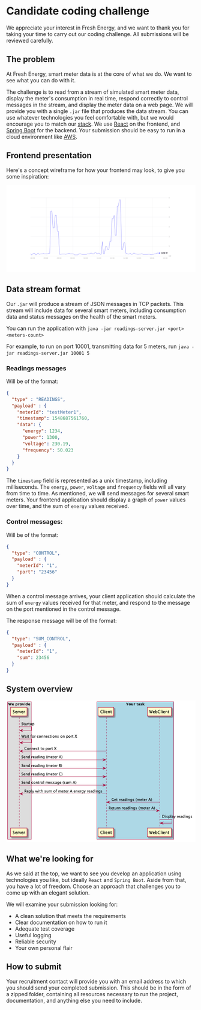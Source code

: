 # Candidate coding challenge

We appreciate your interest in Fresh Energy, and we want to thank you for taking your time to carry out our coding challenge. All submissions will be reviewed carefully.

## The problem

At Fresh Energy, smart meter data is at the core of what we do. We want to see what you can do with it.

The challenge is to read from a stream of simulated smart meter data, display the meter's consumption in real time, respond correctly to control messages in the stream, and display the meter data on a web page. We will provide you with a single `.jar` file that produces the data stream. You can use whatever technologies you feel comfortable with, but we would encourage you to match our [stack](https://stackshare.io/fresh-energy-gmbh/fresh-energy). We use [React](https://reactjs.org/) on the frontend, and [Spring Boot](https://spring.io/projects/spring-boot) for the backend. Your submission should be easy to run in a cloud environment like [AWS](https://aws.amazon.com/).

## Frontend presentation
Here's a concept wireframe for how your frontend may look, to give you some inspiration:

![Wireframe](images/graph.png "Wireframe")

## Data stream format

Our `.jar` will produce a stream of JSON messages in TCP packets. This stream will include data for several smart meters, including consumption data and status messages on the health of the smart meters.

You can run the application with `java -jar readings-server.jar <port> <meters-count>`

For example, to run on port 10001, transmitting data for 5 meters, run `java -jar readings-server.jar 10001 5`

### Readings messages

Will be of the format:

```json
{
  "type" : "READINGS",
  "payload" : {
    "meterId": "testMeter1",
    "timestamp": 1548687561760,
    "data": {
      "energy": 1234,
      "power": 1300,
      "voltage": 230.19,
      "frequency": 50.023
    }
  }
}
```

The `timestamp` field is represented as a unix timestamp, including milliseconds. The `energy`, `power`, `voltage` and `frequency` fields will all vary from time to time. As mentioned, we will send messages for several smart meters. Your frontend application should display a graph of `power` values over time, and the sum of `energy` values received.

### Control messages:

Will be of the format:
 
```json
{
  "type": "CONTROL",
  "payload" : {
    "meterId": "1",
    "port": "23456"
  }
}
```

When a control message arrives, your client application should calculate the sum of `energy` values received for that meter, and respond to the message on the port mentioned in the control message.

The response message will be of the format:

```json
{
  "type": "SUM_CONTROL",
  "payload" : {
    "meterId": "1",
    "sum": 23456
  }
}
```

## System overview

![Overview](https://github.com/fresh-energy/coding-challenge/raw/master/docs/system.png "Overview")

## What we're looking for

As we said at the top, we want to see you develop an application using technologies you like, but ideally `React` and `Spring Boot`. Aside from that, you have a lot of freedom. Choose an approach that challenges you to come up with an elegant solution.

We will examine your submission looking for:
 * A clean solution that meets the requirements
 * Clear documentation on how to run it
 * Adequate test coverage
 * Useful logging
 * Reliable security
 * Your own personal flair

## How to submit

Your recruitment contact will provide you with an email address to which you should send your completed submission. This should be in the form of a zipped folder, containing all resources necessary to run the project, documentation, and anything else you need to include.
